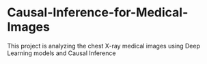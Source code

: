 # Causal-Inference-for-Medical-Images
This project is analyzing the chest X-ray medical images using Deep Learning models and Causal Inference
